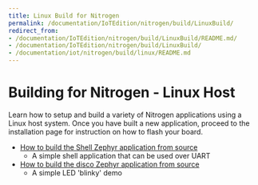 ```yaml
---
title: Linux Build for Nitrogen
permalink: /documentation/IoTEdition/nitrogen/build/LinuxBuild/
redirect_from:
- /documentation/IoTEdition/nitrogen/build/LinuxBuild/README.md/
- /documentation/IoTEdition/nitrogen/build/LinuxBuild/
- /documentation/iot/nitrogen/build/linux/README.md
---
```

# Building for Nitrogen - Linux Host

Learn how to setup and build a variety of Nitrogen applications using a Linux host system. Once you have built a new application, proceed to the installation page for instruction on how to flash your board.

- [How to build the Shell Zephyr application from source](build-shell.md)
   - A simple shell application that can be used over UART
- [How to build the disco Zephyr application from source](build-blinky.md)
   - A simple LED 'blinky' demo
